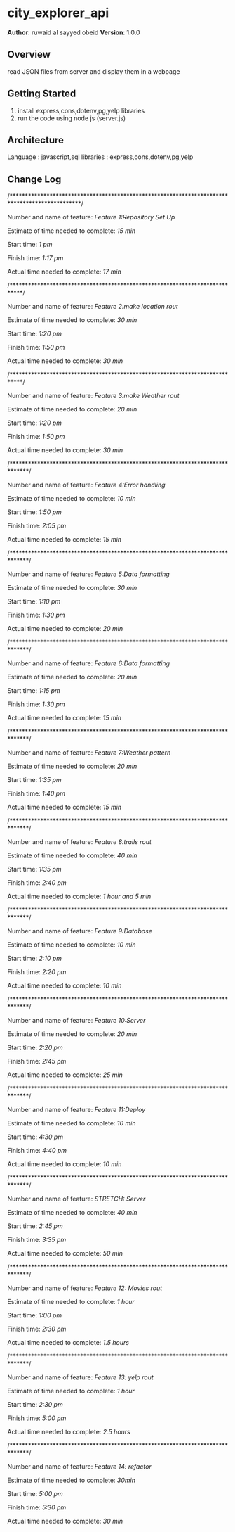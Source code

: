 # city_explorer_api

**Author**: ruwaid al sayyed obeid
**Version**: 1.0.0

## Overview
<!-- Provide a high level overview of what this application is and why you are building it, beyond the fact that it's an assignment for this class. (i.e. What's your problem domain?) -->
read JSON files from server and display them in a webpage

## Getting Started
<!-- What are the steps that a user must take in order to build this app on their own machine and get it running? -->
1. install express,cons,dotenv,pg,yelp libraries
2. run the code using node js (server.js)

## Architecture
<!-- Provide a detailed description of the application design. What technologies (languages, libraries, etc) you're using, and any other relevant design information. -->
Language : javascript,sql
libraries : express,cons,dotenv,pg,yelp 


## Change Log
<!-- Use this area to document the iterative changes made to your application as each feature is successfully implemented. Use time stamps. Here's an examples:

01-01-2001 4:59pm - Application now has a fully-functional express server, with a GET route for the location resource.

## Credits and Collaborations
<!-- Give credit (and a link) to other people or resources that helped you build this application. -->

/***********************************************************************************************/

Number and name of feature: *Feature 1:Repository Set Up*

Estimate of time needed to complete: *15 min*

Start time: *1 pm*

Finish time: *1:17 pm*

Actual time needed to complete: *17 min*

/****************************************************************************/

Number and name of feature: *Feature 2:make location rout*

Estimate of time needed to complete: *30 min*

Start time: *1:20 pm*

Finish time: *1:50 pm*

Actual time needed to complete: *30 min*

/****************************************************************************/

Number and name of feature: *Feature 3:make Weather rout*

Estimate of time needed to complete: *20 min*

Start time: *1:20 pm*

Finish time: *1:50 pm*

Actual time needed to complete: *30 min*

/******************************************************************************/

Number and name of feature: *Feature 4:Error handling*

Estimate of time needed to complete: *10 min*

Start time: *1:50 pm*

Finish time: *2:05 pm*

Actual time needed to complete: *15 min*

/******************************************************************************/

Number and name of feature: *Feature 5:Data formatting*

Estimate of time needed to complete: *30 min*

Start time: *1:10 pm*

Finish time: *1:30 pm*

Actual time needed to complete: *20 min*

/******************************************************************************/

Number and name of feature: *Feature 6:Data formatting*

Estimate of time needed to complete: *20 min*

Start time: *1:15 pm*

Finish time: *1:30 pm*

Actual time needed to complete: *15 min*

/******************************************************************************/

Number and name of feature: *Feature 7:Weather pattern*

Estimate of time needed to complete: *20 min*

Start time: *1:35 pm*

Finish time: *1:40 pm*

Actual time needed to complete: *15 min*

/******************************************************************************/

Number and name of feature: *Feature 8:trails rout*

Estimate of time needed to complete: *40 min*

Start time: *1:35 pm*

Finish time: *2:40 pm*

Actual time needed to complete: *1 hour and 5 min*

/******************************************************************************/

Number and name of feature: *Feature 9:Database*

Estimate of time needed to complete: *10 min*

Start time: *2:10 pm*

Finish time: *2:20 pm*

Actual time needed to complete: *10 min*

/******************************************************************************/

Number and name of feature: *Feature 10:Server*

Estimate of time needed to complete: *20 min*

Start time: *2:20 pm*

Finish time: *2:45 pm*

Actual time needed to complete: *25 min*

/******************************************************************************/

Number and name of feature: *Feature 11:Deploy*

Estimate of time needed to complete: *10 min*

Start time: *4:30 pm*

Finish time: *4:40 pm*

Actual time needed to complete: *10 min*

/******************************************************************************/

Number and name of feature: *STRETCH: Server*

Estimate of time needed to complete: *40 min*

Start time: *2:45 pm*

Finish time: *3:35 pm*

Actual time needed to complete: *50 min*

/******************************************************************************/

Number and name of feature: *Feature 12: Movies rout*

Estimate of time needed to complete: *1 hour*

Start time: *1:00 pm*

Finish time: *2:30 pm*

Actual time needed to complete: *1.5 hours*

/******************************************************************************/

Number and name of feature: *Feature 13: yelp rout*

Estimate of time needed to complete: *1 hour*

Start time: *2:30 pm*

Finish time: *5:00 pm*

Actual time needed to complete: *2.5 hours*

/******************************************************************************/

Number and name of feature: *Feature 14: refactor*

Estimate of time needed to complete: *30min*

Start time: *5:00 pm*

Finish time: *5:30 pm*

Actual time needed to complete: *30 min*

